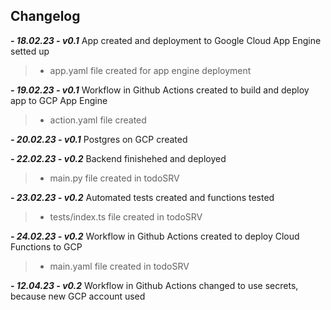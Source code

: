 
## Changelog
  ***-  18.02.23 - v0.1***  App created and deployment to Google Cloud App Engine setted up
      
  > + app.yaml file created for app engine deployment 
  
  ***-  19.02.23 - v0.1***  Workflow in Github Actions created to build and deploy app to GCP App Engine 
      
  > + action.yaml file created 
  
  ***-  20.02.23 - v0.1***  Postgres on GCP created
  
  ***-  22.02.23 - v0.2***  Backend finishehed and deployed
  
  >+ main.py file created in todoSRV
 
  ***-  23.02.23 - v0.2***  Automated tests created and functions tested
  
  >+ tests/index.ts file created in todoSRV
  
  ***-  24.02.23 - v0.2***  Workflow in Github Actions created to deploy Cloud Functions to GCP
  
  > + main.yaml file created in todoSRV


  ***-  12.04.23 - v0.2***  Workflow in Github Actions changed to use secrets, because new GCP account used
  
  